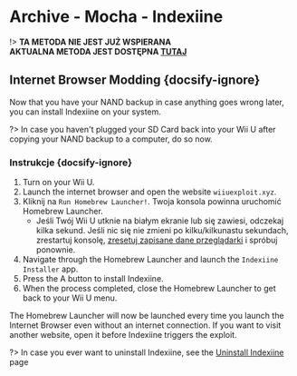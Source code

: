 # Archive - Mocha - Indexiine

!> **TA METODA NIE JEST JUŻ WSPIERANA**  
**AKTUALNA METODA JEST DOSTĘPNA [TUTAJ](../../../introduction)**

## Internet Browser Modding {docsify-ignore}

Now that you have your NAND backup in case anything goes wrong later, you can install Indexiine on your system.

?> In case you haven't plugged your SD Card back into your Wii U after copying your NAND backup to a computer, do so now.


### Instrukcje {docsify-ignore}

1. Turn on your Wii U.
1. Launch the internet browser and open the website `wiiuexploit.xyz`.
1. Kliknij na `Run Homebrew Launcher!`. Twoja konsola powinna uruchomić Homebrew Launcher.
    - Jeśli Twój Wii U utknie na białym ekranie lub się zawiesi, odczekaj kilka sekund. Jeśli nic się nie zmieni po kilku/kilkunastu sekundach, zrestartuj konsolę, [zresetuj zapisane dane przeglądarki](https://en-americas-support.nintendo.com/app/answers/detail/a_id/1507/~/how-to-delete-the-internet-browser-history) i spróbuj ponownie.
1. Navigate through the Homebrew Launcher and launch the `Indexiine Installer` app.
1. Press the A button to install Indexiine.
1. When the process completed, close the Homebrew Launcher to get back to your Wii U menu.

The Homebrew Launcher will now be launched every time you launch the Internet Browser even without an internet connection. If you want to visit another website, open it before Indexiine triggers the exploit.

?> In case you ever want to uninstall Indexiine, see the [Uninstall Indexiine](../../uninstall-indexiine) page
